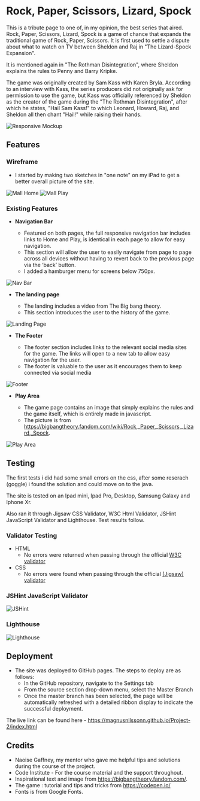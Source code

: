 # Rock, Paper, Scissors, Lizard, Spock

This is a tribute page to one of, in my opinion, the best series that aired.
Rock, Paper, Scissors, Lizard, Spock is a game of chance that expands the traditional game of Rock, Paper, Scissors. It is first used to settle a dispute about what to watch on TV between Sheldon and Raj in "The Lizard-Spock Expansion".

It is mentioned again in "The Rothman Disintegration", where Sheldon explains the rules to Penny and Barry Kripke.

The game was originally created by Sam Kass with Karen Bryla. According to an interview with Kass, the series producers did not originally ask for permission to use the game, but Kass was officially referenced by Sheldon as the creator of the game during the "The Rothman Disintegration", after which he states, "Hail Sam Kass!" to which Leonard, Howard, Raj, and Sheldon all then chant "Hail!" while raising their hands.


![Responsive Mockup](https://i.postimg.cc/Hk4VGdtW/mockup.png)

## Features 



### Wireframe

- I started by making two sketches in "one note" on my iPad to get a better overall picture of the site. 



![Mall Home](https://i.postimg.cc/3NTXh7qK/Home.jpg)
![Mall Play](https://i.postimg.cc/fRZrCQTQ/play.jpg)

### Existing Features


- __Navigation Bar__

  - Featured on both pages, the full responsive navigation bar includes links to Home and Play, is identical in each page to allow for easy navigation.
  - This section will allow the user to easily navigate from page to page across all devices without having to revert back to the previous page via the ‘back’ button. 
  - I added a hamburger menu for screens below 750px.

![Nav Bar](https://i.postimg.cc/Nj3LSDSt/navbar.png)

- __The landing page__

  - The landing includes a video from The Big bang theory.
  - This section introduces the user to the history of the game.

![Landing Page](https://i.postimg.cc/yNNBfZYK/video.png)




- __The Footer__ 

  - The footer section includes links to the relevant social media sites for the game. The links will open to a new tab to allow easy navigation for the user. 
  - The footer is valuable to the user as it encourages them to keep connected via social media

![Footer](https://i.postimg.cc/8C79JBz7/footer.png)

- __Play Area__

  - The game page contains an image that simply explains the rules and the game itself, which is entirely made in javascript.
  - The picture is from https://bigbangtheory.fandom.com/wiki/Rock,_Paper,_Scissors,_Lizard,_Spock.

![Play Area](https://i.postimg.cc/9MpdcsHZ/Play-area.png)

## Testing 

The first tests i did had some small errors on the css, after some reserach (goggle) i found the solution and could move on to the java.

The site is tested on an Ipad mini, Ipad Pro, Desktop, Samsung Galaxy and Iphone Xr.

Also ran it through Jigsaw CSS Validator, W3C Html Validator, JSHint JavaScript Validator and Lighthouse.
Test results follow.


### Validator Testing 

- HTML
  - No errors were returned when passing through the official [W3C validator](https://validator.w3.org/nu/?doc=https%3A%2F%2Fmagnusnilssonn.github.io%2FProject-2%2Findex.html)
- CSS
  - No errors were found when passing through the official [(Jigsaw) validator](https://jigsaw.w3.org/css-validator/validator?uri=https%3A%2F%2Fmagnusnilssonn.github.io%2FProject-2%2Findex.html&profile=css3svg&usermedium=all&warning=1&vextwarning=&lang=en)

### JSHint JavaScript Validator

![JSHint](https://i.postimg.cc/pTRFpk2v/JSHint.png)

### Lighthouse

![Lighthouse](https://i.postimg.cc/6QRsbfJD/lighthouse.png)

 

## Deployment



- The site was deployed to GitHub pages. The steps to deploy are as follows: 
  - In the GitHub repository, navigate to the Settings tab 
  - From the source section drop-down menu, select the Master Branch
  - Once the master branch has been selected, the page will be automatically refreshed with a detailed ribbon display to indicate the successful deployment. 

The live link can be found here - https://magnusnilssonn.github.io/Project-2/index.html


## Credits 
- Naoise Gaffney, my mentor who gave me helpful tips and solutions during the course of the project.
- Code Institute - For the course material and the support throughout.
- Inspirational text and image from https://bigbangtheory.fandom.com/.
- The game : tutorial and tips and tricks from https://codepen.io/
- Fonts is from Google Fonts.
